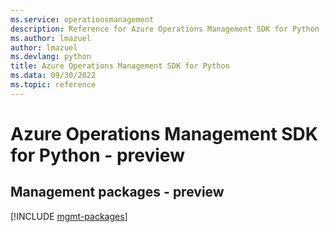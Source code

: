 ```yaml
---
ms.service: operationsmanagement
description: Reference for Azure Operations Management SDK for Python
ms.author: lmazuel
author: lmazuel
ms.devlang: python
title: Azure Operations Management SDK for Python
ms.data: 09/30/2022
ms.topic: reference
---
```

# Azure Operations Management SDK for Python - preview

## Management packages - preview
[!INCLUDE [mgmt-packages](operations-management-mgmt-index.md)]